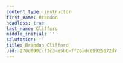 ```yaml
---
content_type: instructor
first_name: Brandon
headless: true
last_name: Clifford
middle_initial: ''
salutation: ''
title: Brandon Clifford
uid: 278df90c-f3c3-e5bb-ff76-dc69925572d7
---
```

